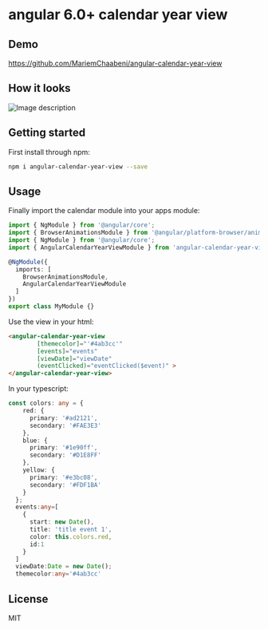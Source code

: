 # angular 6.0+ calendar year view

## Demo

https://github.com/MariemChaabeni/angular-calendar-year-view

## How it looks
![Image description](https://imgur.com/t6YeX9n)


## Getting started
First install through npm:

```bash
npm i angular-calendar-year-view --save
```

## Usage
Finally import the calendar module into your apps module:

```typescript
import { NgModule } from '@angular/core';
import { BrowserAnimationsModule } from '@angular/platform-browser/animations';
import { NgModule } from '@angular/core';
import { AngularCalendarYearViewModule } from 'angular-calendar-year-view';

@NgModule({
  imports: [
    BrowserAnimationsModule,
    AngularCalendarYearViewModule
  ]
})
export class MyModule {}
```
Use the view in your html:
```html
<angular-calendar-year-view  
        [themecolor]="'#4ab3cc'" 
        [events]="events"  
        [viewDate]="viewDate"  
        (eventClicked)="eventClicked($event)" >
</angular-calendar-year-view>
```
In your typescript:

```typescript
const colors: any = {
    red: {
      primary: '#ad2121',
      secondary: '#FAE3E3'
    },
    blue: {
      primary: '#1e90ff',
      secondary: '#D1E8FF'
    },
    yellow: {
      primary: '#e3bc08',
      secondary: '#FDF1BA'
    }
  };
  events:any=[
    {
      start: new Date(),
      title: 'title event 1',
      color: this.colors.red,
      id:1
    }
  ]
  viewDate:Date = new Date();
  themecolor:any='#4ab3cc'
```
## License

MIT
